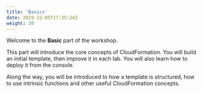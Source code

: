 ```yaml
---
title: 'Basics'
date: 2019-12-05T17:35:24Z
weight: 30
---
```


Welcome to the **Basic** part of the workshop.

This part will introduce the core concepts of CloudFormation.  You will build an initial template, then improve it in
each lab. You will also learn how to deploy it from the console.

Along the way, you will be introduced to how a template is structured, how to use intrinsic functions and other useful CloudFormation concepts.
